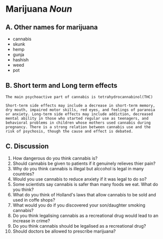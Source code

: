 # Marijuana *Noun*

## A. Other names for marijuana

- cannabis
- skunk
- hemp
- gunja
- hashish
- weed
- pot

## B. Short term and Long term effects

```
The main psychoactive part of cannabis is tetrahydrocannabinol(THC)

Short-term side effects may include a decrease in short-term memory, dry mouth, impaired motor skills, red eyes, and feelings of paranoia or anxiety. Long-term side effects may include addiction, decreased mental ability in those who started regular use as teenagers, and behavioral problems in children whose mothers used cannabis during pregnancy. There is a strong relation between cannabis use and the risk of psychosis, though the cause and effect is debated.
```

## C. Discussion

1. How dangerous do you think cannabis is?
2. Should cannabis be given to patients if it genuinely relieves thier pain?
3. Why do you think cannabis is illegal but alccohol is legal in many countries?
4. Would you use cannabis to reduce anxiety if it was legal to do so?
5. Some scientists say cannabis is safer than many foods we eat. What do you think?
6. What do you think of Holland's laws that allow cannabis to be sold and used in coffe shops?
7. What would you do if you discovered your son/daughter smoking cannabis?
8. Do you think legalising cannabis as a recreational drug would lead to an increase in crime?
9. Do you think cannabis should be legalised as a recreational drug?
10. Should doctors be allowed to prescribe marijuana?

